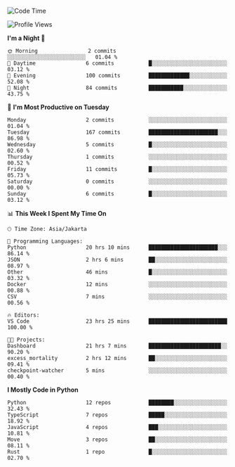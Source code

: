 <!--START_SECTION:waka-->
![Code Time](http://img.shields.io/badge/Code%20Time-1%2C819%20hrs%2037%20mins-blue)

![Profile Views](http://img.shields.io/badge/Profile%20Views-6-blue)

**I'm a Night 🦉** 

```text
🌞 Morning                2 commits           ░░░░░░░░░░░░░░░░░░░░░░░░░   01.04 % 
🌆 Daytime                6 commits           █░░░░░░░░░░░░░░░░░░░░░░░░   03.12 % 
🌃 Evening                100 commits         █████████████░░░░░░░░░░░░   52.08 % 
🌙 Night                  84 commits          ███████████░░░░░░░░░░░░░░   43.75 % 
```
📅 **I'm Most Productive on Tuesday** 

```text
Monday                   2 commits           ░░░░░░░░░░░░░░░░░░░░░░░░░   01.04 % 
Tuesday                  167 commits         ██████████████████████░░░   86.98 % 
Wednesday                5 commits           █░░░░░░░░░░░░░░░░░░░░░░░░   02.60 % 
Thursday                 1 commits           ░░░░░░░░░░░░░░░░░░░░░░░░░   00.52 % 
Friday                   11 commits          █░░░░░░░░░░░░░░░░░░░░░░░░   05.73 % 
Saturday                 0 commits           ░░░░░░░░░░░░░░░░░░░░░░░░░   00.00 % 
Sunday                   6 commits           █░░░░░░░░░░░░░░░░░░░░░░░░   03.12 % 
```


📊 **This Week I Spent My Time On** 

```text
🕑︎ Time Zone: Asia/Jakarta

💬 Programming Languages: 
Python                   20 hrs 10 mins      ██████████████████████░░░   86.14 % 
JSON                     2 hrs 6 mins        ██░░░░░░░░░░░░░░░░░░░░░░░   08.97 % 
Other                    46 mins             █░░░░░░░░░░░░░░░░░░░░░░░░   03.32 % 
Docker                   12 mins             ░░░░░░░░░░░░░░░░░░░░░░░░░   00.88 % 
CSV                      7 mins              ░░░░░░░░░░░░░░░░░░░░░░░░░   00.56 % 

🔥 Editors: 
VS Code                  23 hrs 25 mins      █████████████████████████   100.00 % 

🐱‍💻 Projects: 
Dashboard                21 hrs 7 mins       ███████████████████████░░   90.20 % 
excess_mortality         2 hrs 12 mins       ██░░░░░░░░░░░░░░░░░░░░░░░   09.41 % 
checkpoint-watcher       5 mins              ░░░░░░░░░░░░░░░░░░░░░░░░░   00.40 % 
```

**I Mostly Code in Python** 

```text
Python                   12 repos            ████████░░░░░░░░░░░░░░░░░   32.43 % 
TypeScript               7 repos             █████░░░░░░░░░░░░░░░░░░░░   18.92 % 
JavaScript               4 repos             ███░░░░░░░░░░░░░░░░░░░░░░   10.81 % 
Move                     3 repos             ██░░░░░░░░░░░░░░░░░░░░░░░   08.11 % 
Rust                     1 repo              █░░░░░░░░░░░░░░░░░░░░░░░░   02.70 % 
```




<!--END_SECTION:waka-->
